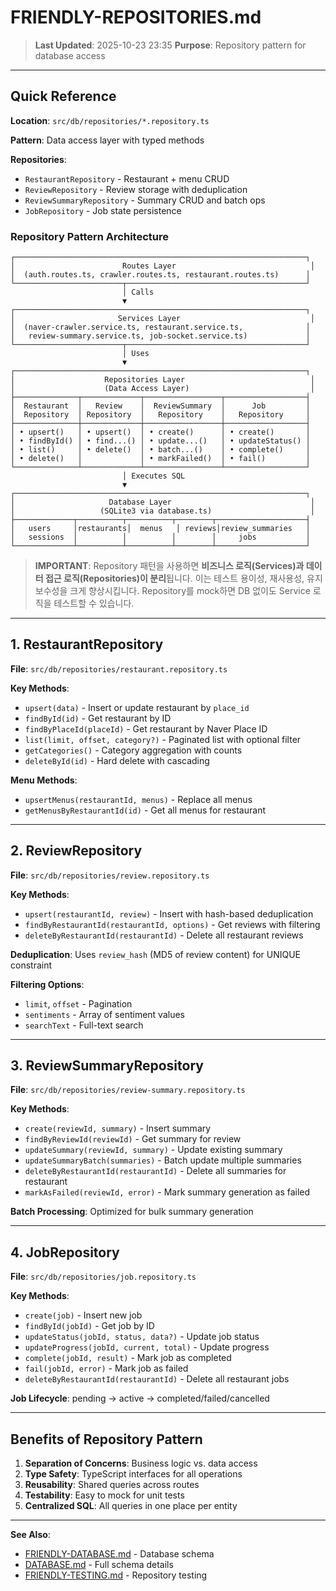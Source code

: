 # FRIENDLY-REPOSITORIES.md

> **Last Updated**: 2025-10-23 23:35
> **Purpose**: Repository pattern for database access

---

## Quick Reference

**Location**: `src/db/repositories/*.repository.ts`

**Pattern**: Data access layer with typed methods

**Repositories**:
- `RestaurantRepository` - Restaurant + menu CRUD
- `ReviewRepository` - Review storage with deduplication
- `ReviewSummaryRepository` - Summary CRUD and batch ops
- `JobRepository` - Job state persistence

### Repository Pattern Architecture

```
┌─────────────────────────────────────────────────────────────────┐
│                        Routes Layer                              │
│  (auth.routes.ts, crawler.routes.ts, restaurant.routes.ts)      │
└────────────────────────┬────────────────────────────────────────┘
                         │ Calls
                         ▼
┌─────────────────────────────────────────────────────────────────┐
│                       Services Layer                             │
│  (naver-crawler.service.ts, restaurant.service.ts,              │
│   review-summary.service.ts, job-socket.service.ts)             │
└────────────────────────┬────────────────────────────────────────┘
                         │ Uses
                         ▼
┌─────────────────────────────────────────────────────────────────┐
│                    Repositories Layer                            │
│                    (Data Access Layer)                           │
├──────────────┬─────────────┬─────────────────┬──────────────────┤
│  Restaurant  │   Review    │  ReviewSummary  │      Job         │
│  Repository  │ Repository  │   Repository    │   Repository     │
├──────────────┼─────────────┼─────────────────┼──────────────────┤
│ • upsert()   │ • upsert()  │ • create()      │ • create()       │
│ • findById() │ • find...() │ • update...()   │ • updateStatus() │
│ • list()     │ • delete()  │ • batch...()    │ • complete()     │
│ • delete()   │             │ • markFailed()  │ • fail()         │
└──────────────┴─────────────┴─────────────────┴──────────────────┘
                         │ Executes SQL
                         ▼
┌─────────────────────────────────────────────────────────────────┐
│                     Database Layer                               │
│                   (SQLite3 via database.ts)                      │
├─────────────┬──────────┬──────────┬────────┬────────────────────┤
│   users     │restaurants│  menus   │ reviews│review_summaries   │
│   sessions  │          │          │        │     jobs           │
└─────────────┴──────────┴──────────┴────────┴────────────────────┘
```

> **IMPORTANT**: Repository 패턴을 사용하면 **비즈니스 로직(Services)과 데이터 접근 로직(Repositories)이 분리**됩니다. 이는 테스트 용이성, 재사용성, 유지보수성을 크게 향상시킵니다. Repository를 mock하면 DB 없이도 Service 로직을 테스트할 수 있습니다.

---

## 1. RestaurantRepository

**File**: `src/db/repositories/restaurant.repository.ts`

**Key Methods**:
- `upsert(data)` - Insert or update restaurant by `place_id`
- `findById(id)` - Get restaurant by ID
- `findByPlaceId(placeId)` - Get restaurant by Naver Place ID
- `list(limit, offset, category?)` - Paginated list with optional filter
- `getCategories()` - Category aggregation with counts
- `deleteById(id)` - Hard delete with cascading

**Menu Methods**:
- `upsertMenus(restaurantId, menus)` - Replace all menus
- `getMenusByRestaurantId(id)` - Get all menus for restaurant

---

## 2. ReviewRepository

**File**: `src/db/repositories/review.repository.ts`

**Key Methods**:
- `upsert(restaurantId, review)` - Insert with hash-based deduplication
- `findByRestaurantId(restaurantId, options)` - Get reviews with filtering
- `deleteByRestaurantId(restaurantId)` - Delete all restaurant reviews

**Deduplication**: Uses `review_hash` (MD5 of review content) for UNIQUE constraint

**Filtering Options**:
- `limit`, `offset` - Pagination
- `sentiments` - Array of sentiment values
- `searchText` - Full-text search

---

## 3. ReviewSummaryRepository

**File**: `src/db/repositories/review-summary.repository.ts`

**Key Methods**:
- `create(reviewId, summary)` - Insert summary
- `findByReviewId(reviewId)` - Get summary for review
- `updateSummary(reviewId, summary)` - Update existing summary
- `updateSummaryBatch(summaries)` - Batch update multiple summaries
- `deleteByRestaurantId(restaurantId)` - Delete all summaries for restaurant
- `markAsFailed(reviewId, error)` - Mark summary generation as failed

**Batch Processing**: Optimized for bulk summary generation

---

## 4. JobRepository

**File**: `src/db/repositories/job.repository.ts`

**Key Methods**:
- `create(job)` - Insert new job
- `findById(jobId)` - Get job by ID
- `updateStatus(jobId, status, data?)` - Update job status
- `updateProgress(jobId, current, total)` - Update progress
- `complete(jobId, result)` - Mark job as completed
- `fail(jobId, error)` - Mark job as failed
- `deleteByRestaurantId(restaurantId)` - Delete all restaurant jobs

**Job Lifecycle**: pending → active → completed/failed/cancelled

---

## Benefits of Repository Pattern

1. **Separation of Concerns**: Business logic vs. data access
2. **Type Safety**: TypeScript interfaces for all operations
3. **Reusability**: Shared queries across routes
4. **Testability**: Easy to mock for unit tests
5. **Centralized SQL**: All queries in one place per entity

---

**See Also**:
- [FRIENDLY-DATABASE.md](./FRIENDLY-DATABASE.md) - Database schema
- [DATABASE.md](../00-core/DATABASE.md) - Full schema details
- [FRIENDLY-TESTING.md](./FRIENDLY-TESTING.md) - Repository testing
